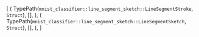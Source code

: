 [
    (
        TypePath(`mnist_classifier::line_segment_sketch::LineSegmentStroke`, `Struct`),
        [],
    ),
    (
        TypePath(`mnist_classifier::line_segment_sketch::LineSegmentSketch`, `Struct`),
        [],
    ),
]